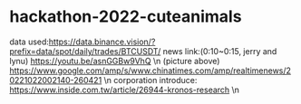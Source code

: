 # hackathon-2022-cuteanimals
data used:https://data.binance.vision/?prefix=data/spot/daily/trades/BTCUSDT/ 
news link:(0:10~0:15, jerry and lynu) https://youtu.be/asnGGBw9VhQ \n
(picture above) https://www.google.com/amp/s/www.chinatimes.com/amp/realtimenews/20221022002140-260421 \n
corporation introduce: https://www.inside.com.tw/article/26944-kronos-research \n
